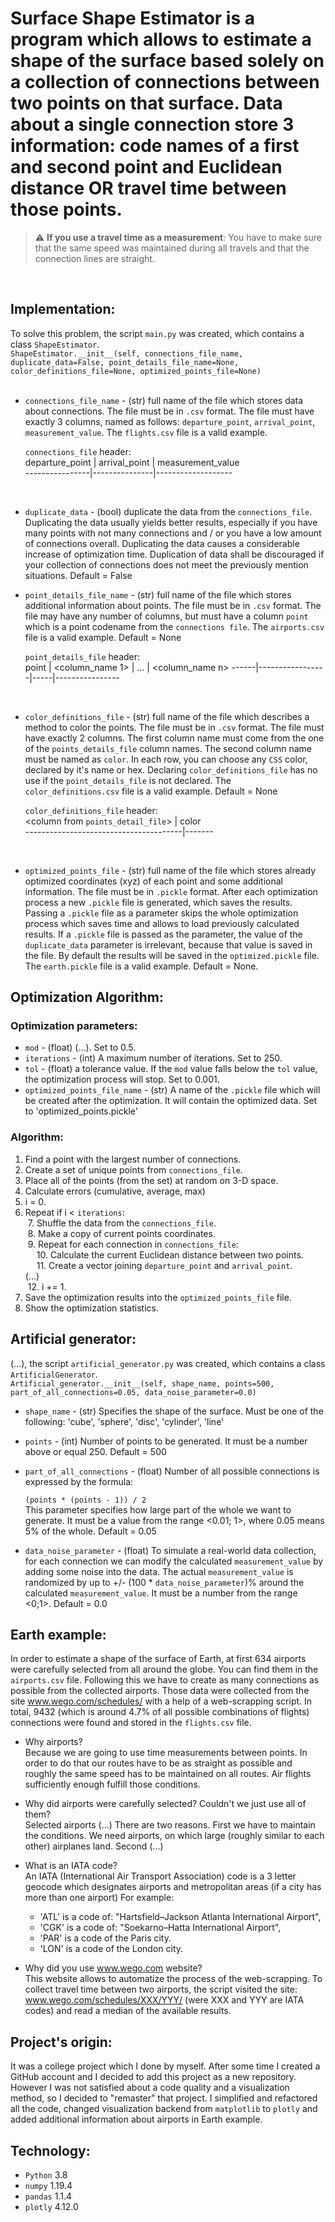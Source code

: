 # Surface Shape Estimator is a program which allows to estimate a shape of the surface based solely on a collection of connections between two points on that surface. Data about a single connection store 3 information: code names of a first and second point and Euclidean distance OR travel time between those points.

> :warning: **If you use a travel time as a measurement**: You have to make sure that the same speed was maintained during all travels and that the connection lines are straight.  
<br>


## Implementation:  
 To solve this problem, the script ```main.py``` was created, which contains a class ```ShapeEstimator```.    
```ShapeEstimator.__init__(self, connections_file_name, duplicate_data=False, point_details_file_name=None, color_definitions_file=None, optimized_points_file=None)```  
<br>
* ```connections_file_name``` - (str) full name of the file which stores data about connections. The file must be in ```.csv``` format. The file must have exactly 3 columns, named as follows: ```departure_point```, ```arrival_point```, ```measurement_value```. The ```flights.csv``` file is a valid example.
 
  ```connections_file``` header:  
  departure_point | arrival_point | measurement_value  
  ----------------|---------------|-------------------
<br>

* ```duplicate_data``` - (bool) duplicate the data from the ```connections_file```. Duplicating the data usually yields better results, especially if you have many points with not many connections and / or you have a low amount of connections overall. Duplicating the data causes a considerable increase of optimization time. Duplication of data shall be discouraged if your collection of connections does not meet the previously mention situations. Default = False  


* ```point_details_file_name``` - (str) full name of the file which stores additional information about points. The file must be in ```.csv``` format. The file may have any number of columns, but must have a column ```point``` which is a point codename from the ```connections file```.  The ```airports.csv``` file is a valid example. Default = None

  ```point_details_file``` header:  
  point | <column_name 1> | ... | <column_name n>
  ------|-----------------|-----|---------------- 
<br>
  
* ```color_definitions_file``` - (str) full name of the file which describes a method to color the points. The file must be in ```.csv``` format. The file must have exactly 2 columns. The first column name must come from the one of the ```points_details_file``` column names. The second column name must be named as ```color```. In each row, you can choose any ```CSS``` color, declared by it's name or hex. Declaring ```color_definitions_file``` has no use if the ```point_details_file``` is not declared. The ```color_definitions.csv``` file is a valid example. Default = None  

  ```color_definitions_file``` header:  
  <column from ```points_detail_file```> | color  
  ---------------------------------------|-------  
<br>

* ```optimized_points_file``` - (str) full name of the file which stores already optimized coordinates (xyz) of each point and some additional information. The file must be in ```.pickle``` format. After each optimization process a new ```.pickle``` file is generated, which saves the results. Passing a ```.pickle``` file as a parameter skips the whole optimization process which saves time and allows to load previously calculated results. If a ```.pickle``` file is passed as the parameter, the value of the ```duplicate_data``` parameter is irrelevant, because that value is saved in the file. By default the results will be saved in the ```optimized.pickle``` file. The ```earth.pickle``` file is a valid example. Default = None.


## Optimization Algorithm:
### Optimization parameters:   
* ```mod``` - (float) (...). Set to 0.5.  
* ```iterations``` - (int) A maximum number of iterations. Set to 250.  
* ```tol``` - (float) a tolerance value. If the ```mod``` value falls below the ```tol``` value, the optimization process will stop. Set to 0.001.  
* ```optimized_points_file_name``` - (str) A name of the ```.pickle``` file which will be created after the optimization. It will contain the optimized data. Set to 'optimized_points.pickle'  

### Algorithm:  
1. Find a point with the largest number of connections.
2. Create a set of unique points from ```connections_file```.  
3. Place all of the points (from the set) at random on 3-D space. 
4. Calculate errors (cumulative, average, max)
5. i = 0.  
6. Repeat if i < ```iterations```:  
&nbsp;7. Shuffle the data from the ```connections_file```.  
&nbsp;8. Make a copy of current points coordinates.  
&nbsp;9. Repeat for each connection in ```connections_file```:   
&nbsp;&emsp;10. Calculate the current Euclidean distance between two points.    
&nbsp;&emsp;11. Create a vector joining ```departure_point``` and ```arrival_point```.   
(...)  
&nbsp;12. i += 1.   
13. Save the optimization results into the ```optimized_points_file``` file.  
14. Show the optimization statistics.  


## Artificial generator:  
(...), the script ```artificial_generator.py``` was created, which contains a class ```ArtificialGenerator```.  
```Artificial_generator.__init__(self, shape_name, points=500, part_of_all_connections=0.05, data_noise_parameter=0.0)```  

* ```shape_name``` - (str) Specifies the shape of the surface. Must be one of the following: 'cube', 'sphere', 'disc', 'cylinder', 'line'  

* ```points``` - (int) Number of points to be generated. It must be a number above or equal 250. Default = 500  

* ```part_of_all_connections``` - (float) Number of all possible connections is expressed by the formula:  
  
   ```(points * (points - 1)) / 2```    
This parameter specifies how large part of the whole we want to generate. It must be a value from the range <0.01; 1>, where 0.05 means 5% of the whole. Default = 0.05  

* ```data_noise_parameter``` - (float) To simulate a real-world data collection, for each connection we can modify the calculated ```measurement_value``` by adding some noise into the data. The actual ```measurement_value``` is randomized by up to +/- (100 * ```data_noise_parameter```)% around the calculated ```measurement_value```. It must be a number from the range <0;1>. Default = 0.0


## Earth example:
In order to estimate a shape of the surface of Earth, at first 634 airports were carefully selected from all around the globe. You can find them in the ```airports.csv``` file. Following this we have to create as many connections as possible from the collected airports. Those data were collected from the site www.wego.com/schedules/ with a help of a web-scrapping script. In total, 9432 (which is around 4.7% of all possible combinations of flights) connections were found and stored in the ```flights.csv``` file.

* Why airports?   
Because we are going to use time measurements between points. In order to do that our routes have to be as straight as possible and roughly the same speed has to be maintained on all routes. Air flights sufficiently enough fulfill those conditions.

* Why did airports were carefully selected? Couldn't we just use all of them?   
Selected airports (...) There are two reasons. First we have to maintain the conditions. We need airports, on which large (roughly similar to each other) airplanes land. Second (...)

* What is an IATA code?   
An IATA (International Air Transport Association) code is a 3 letter geocode which designates airports and metropolitan areas (if a city has more than one airport)
For example:  
  * 'ATL' is a code of: "Hartsfield–Jackson Atlanta International Airport",
  * 'CGK' is a code of: "Soekarno–Hatta International Airport",
  * 'PAR' is a code of the Paris city.
  * 'LON' is a code of the London city.

* Why did you use www.wego.com website?  
This website allows to automatize the process of the web-scrapping. To collect travel time between two airports, the script visited the site: www.wego.com/schedules/XXX/YYY/ (were XXX and YYY are IATA codes) and read a median of the available results.


## Project's origin:  
It was a college project which I done by myself. After some time I created a GitHub account and I decided to add this project as a new repository. However I was not satisfied about a code quality and a visualization method, so I decided to "remaster" that project. I simplified and refactored all the code, changed visualization backend from ```matplotlib``` to ```plotly``` and added additional information about airports in Earth example.


## Technology:   
* ```Python``` 3.8  
* ```numpy``` 1.19.4  
* ```pandas``` 1.1.4 
* ```plotly``` 4.12.0

